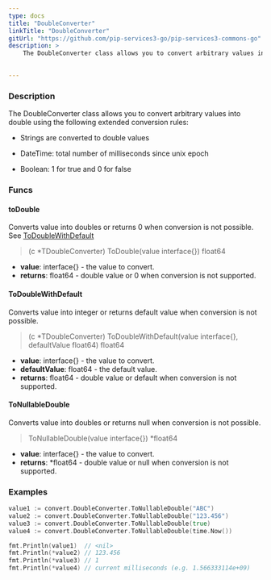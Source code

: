 ```yaml
---
type: docs
title: "DoubleConverter"
linkTitle: "DoubleConverter"
gitUrl: "https://github.com/pip-services3-go/pip-services3-commons-go"
description: > 
    The DoubleConverter class allows you to convert arbitrary values into double using extended conversion rules.

   
---
```


### Description

The DoubleConverter class allows you to convert arbitrary values into double using the following extended conversion rules:

 - Strings are converted to double values

 - DateTime: total number of milliseconds since unix epoсh
    
 - Boolean: 1 for true and 0 for false  

### Funcs

#### toDouble
Converts value into doubles or returns 0 when conversion is not possible.  
See [ToDoubleWithDefault](#todoublewithdefault)

> (c *TDoubleConverter) ToDouble(value interface{}) float64

- **value**: interface{} - the value to convert.
- **returns**: float64 - double value or 0 when conversion is not supported.

#### ToDoubleWithDefault
Converts value into integer or returns default value when conversion is not possible.

> (c *TDoubleConverter) ToDoubleWithDefault(value interface{}, defaultValue float64) float64

- **value**: interface{} - the value to convert.
- **defaultValue**: float64 - the default value.
- **returns**: float64 - double value or default when conversion is not supported.

#### ToNullableDouble
Converts value into doubles or returns null when conversion is not possible.

> ToNullableDouble(value interface{}) *float64

- **value**: interface{} - the value to convert.
- **returns**: *float64 - double value or null when conversion is not supported.

### Examples

```go
value1 := convert.DoubleConverter.ToNullableDouble("ABC")
value2 := convert.DoubleConverter.ToNullableDouble("123.456")
value3 := convert.DoubleConverter.ToNullableDouble(true)
value4 := convert.DoubleConverter.ToNullableDouble(time.Now())

fmt.Println(value1)  // <nil>
fmt.Println(*value2) // 123.456
fmt.Println(*value3) // 1
fmt.Println(*value4) // current milliseconds (e.g. 1.566333114e+09)

```
